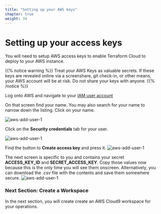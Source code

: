 ```yaml
---
title: "Setting up your AWS keys"
chapter: true
weight: 34
---
```


# Setting up your access keys

You will need to setup AWS access keys to enable Terraform Cloud to deploy to your AWS instance.

{{% notice warning %}}
Treat your AWS Keys as valuable secrets.  If these keys are revealed online via a screenshare, git check-in, or other means, your AWS account will be at risk.  Do not share your keys with anyone.
{{% /notice %}}

Log onto AWS and navigate to your [IAM user account](https://console.aws.amazon.com/iam/home?#/users)

On that screen find your name.  You may also search for your name to narrow down the listing.  Click on your name.

![aws-add-user-1](/images/aws-iam-user-1.png)

Click on the **Security credentials** tab for your user.

![aws-add-user-1](/images/aws-iam-user-2.png)

Find the button to **Create access key** and press it.
![aws-add-user-1](/images/aws-iam-user-3.png)

The next screen is specific to you and contains your secret **ACCESS_KEY_ID** and **SECRET_ACCESS_KEY**.  Copy those values now because this is the only time you will see them onscreen.
Alternatively, you can download the *.csv* file with the contents and save them somewhere secure.
![aws-add-user-1](/images/aws-iam-user-4.png)

### Next Section: Create a Workspace
In the next section, you will create create an AWS Cloud9 workspace for your operations.

